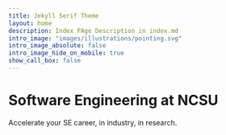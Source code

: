```yaml
---
title: Jekyll Serif Theme
layout: home
description: Index PAge Description in index.md
intro_image: "images/illustrations/pointing.svg"
intro_image_absolute: false
intro_image_hide_on_mobile: true
show_call_box: false
---
```


# Software Engineering at NCSU

Accelerate your SE  career, in industry, in research.
